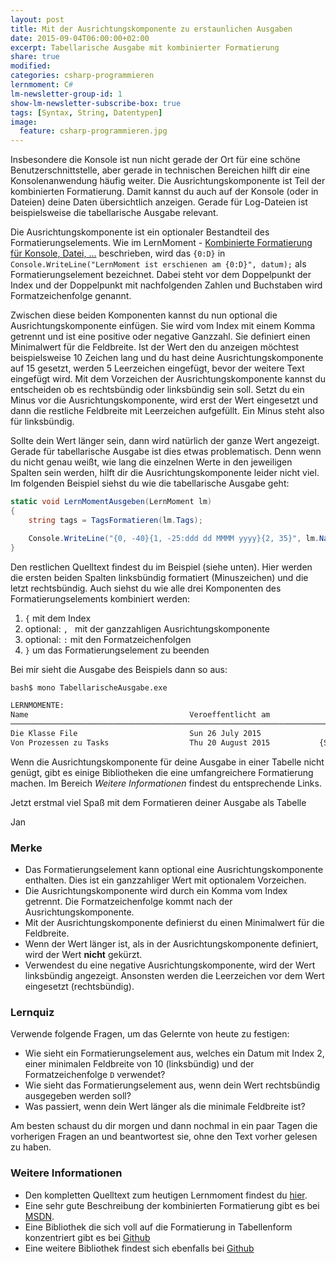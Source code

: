 ```yaml
---
layout: post
title: Mit der Ausrichtungskomponente zu erstaunlichen Ausgaben
date: 2015-09-04T06:00:00+02:00
excerpt: Tabellarische Ausgabe mit kombinierter Formatierung
share: true
modified:
categories: csharp-programmieren
lernmoment: C#
lm-newsletter-group-id: 1
show-lm-newsletter-subscribe-box: true
tags: [Syntax, String, Datentypen]
image:
  feature: csharp-programmieren.jpg
---
```


Insbesondere die Konsole ist nun nicht gerade der Ort für eine schöne Benutzerschnittstelle, aber gerade in technischen Bereichen hilft dir eine Konsolenanwendung häufig weiter. Die Ausrichtungskomponente ist Teil der kombinierten Formatierung. Damit kannst du auch auf der Konsole (oder in Dateien) deine Daten übersichtlich anzeigen. Gerade für Log-Dateien ist beispielsweise die tabellarische Ausgabe relevant.

Die Ausrichtungskomponente ist ein optionaler Bestandteil des Formatierungselements. Wie im LernMoment - [Kombinierte Formatierung für Konsole, Datei, ...](http://www.lernmoment.de/csharp-programmieren/kombinierte-formatierung-fuer-konsole-datei/) beschrieben, wird das `{0:D}` in `Console.WriteLine("LernMoment ist erschienen am {0:D}", datum);` als Formatierungselement bezeichnet. Dabei steht vor dem Doppelpunkt der Index und der Doppelpunkt mit nachfolgenden Zahlen und Buchstaben wird Formatzeichenfolge genannt.

Zwischen diese beiden Komponenten kannst du nun optional die Ausrichtungskomponente einfügen. Sie wird vom Index mit einem Komma getrennt und ist eine positive oder negative Ganzzahl. Sie definiert einen Minimalwert für die Feldbreite. Ist der Wert den du anzeigen möchtest beispielsweise 10 Zeichen lang und du hast deine Ausrichtungskomponente auf 15 gesetzt, werden 5 Leerzeichen eingefügt, bevor der weitere Text eingefügt wird. Mit dem Vorzeichen der Ausrichtungskomponente kannst du entscheiden ob es rechtsbündig oder linksbündig sein soll. Setzt du ein Minus vor die Ausrichtungskomponente, wird erst der Wert eingesetzt und dann die restliche Feldbreite mit Leerzeichen aufgefüllt. Ein Minus steht also für linksbündig.

Sollte dein Wert länger sein, dann wird natürlich der ganze Wert angezeigt. Gerade für tabellarische Ausgabe ist dies etwas problematisch. Denn wenn du nicht genau weißt, wie lang die einzelnen Werte in den jeweiligen Spalten sein werden, hilft dir die Ausrichtungskomponente leider nicht viel. Im folgenden Beispiel siehst du wie die tabellarische Ausgabe geht:

```cs
static void LernMomentAusgeben(LernMoment lm)
{
	string tags = TagsFormatieren(lm.Tags);

	Console.WriteLine("{0, -40}{1, -25:ddd dd MMMM yyyy}{2, 35}", lm.Name, lm.VeroeffentlichtAm, tags);
}
```

Den restlichen Quelltext findest du im Beispiel (siehe unten). Hier werden die ersten beiden Spalten linksbündig formatiert (Minuszeichen) und die letzt rechtsbündig. Auch siehst du wie alle drei Komponenten des Formatierungselements kombiniert werden:

1.	`{` mit dem Index
2.	optional: `, ` mit der ganzzahligen Ausrichtungskomponente
3.	optional: `:` mit den Formatzeichenfolgen
4.	`}` um das Formatierungselement zu beenden

Bei mir sieht die Ausgabe des Beispiels dann so aus:

```sh
bash$ mono TabellarischeAusgabe.exe 

LERNMOMENTE:
Name                                    Veroeffentlicht am                                      Tags
────────────────────────────────────────────────────────────────────────────────────────────────────
Die Klasse File                         Sun 26 July 2015                              {Syntax, File}
Von Prozessen zu Tasks                  Thu 20 August 2015           {Syntax, TPL, Parallelisierung}
```

Wenn die Ausrichtungskomponente für deine Ausgabe in einer Tabelle nicht genügt, gibt es einige Bibliotheken die eine umfangreichere Formatierung machen. Im Bereich *Weitere Informationen* findest du entsprechende Links.

Jetzt erstmal viel Spaß mit dem Formatieren deiner Ausgabe als Tabelle

Jan


### Merke

-	Das Formatierungselement kann optional eine Ausrichtungskomponente enthalten. Dies ist ein ganzzahliger Wert mit optionalem Vorzeichen.
-	Die Ausrichtungskomponente wird durch ein Komma vom Index getrennt. Die Formatzeichenfolge kommt nach der Ausrichtungskomponente.
-	Mit der Ausrichtungskomponente definierst du einen Minimalwert für die Feldbreite.
-	Wenn der Wert länger ist, als in der Ausrichtungskomponente definiert, wird der Wert **nicht** gekürzt.
-	Verwendest du eine negative Ausrichtungskomponente, wird der Wert linksbündig angezeigt. Ansonsten werden die Leerzeichen vor dem Wert eingesetzt (rechtsbündig).

### Lernquiz 

Verwende folgende Fragen, um das Gelernte von heute zu festigen:

-	Wie sieht ein Formatierungselement aus, welches ein Datum mit Index 2, einer minimalen Feldbreite von 10 (linksbündig) und der Formatzeichenfolge `D` verwendet?
-	Wie sieht das Formatierungselement aus, wenn dein Wert rechtsbündig ausgegeben werden soll?
-	Was passiert, wenn dein Wert länger als die minimale Feldbreite ist?

Am besten schaust du dir morgen und dann nochmal in ein paar Tagen die vorherigen Fragen an und beantwortest sie, ohne den Text vorher gelesen zu haben.

### Weitere Informationen

-	Den kompletten Quelltext zum heutigen Lernmoment findest du [hier](https://github.com/LernMoment/csharp/tree/master/KombinierteFormatierung).
-	Eine sehr gute Beschreibung der kombinierten Formatierung gibt es bei [MSDN](https://msdn.microsoft.com/de-de/library/txafckwd(v=vs.110).aspx).
-	Eine Bibliothek die sich voll auf die Formatierung in Tabellenform konzentriert gibt es bei [Github](https://github.com/khalidabuhakmeh/ConsoleTables)
-	Eine weitere Bibliothek findest sich ebenfalls bei [Github](https://github.com/superlogical/TableParser)
